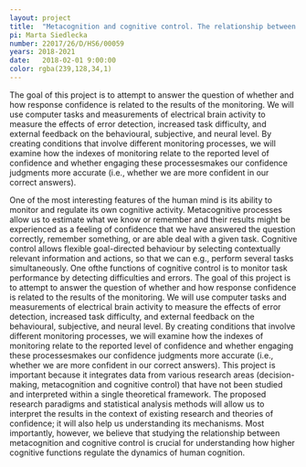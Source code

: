 ```yaml
---
layout: project
title:  "Metacognition and cognitive control. The relationship between confidence judgements and performance monitoring."
pi: Marta Siedlecka
number: 22017/26/D/HS6/00059
years: 2018-2021
date:   2018-02-01 9:00:00
color: rgba(239,128,34,1)
---
```


The goal of this project is to attempt to answer the question of whether and how response confidence is related to the results of the monitoring. We will use computer tasks and measurements of electrical brain activity to measure the effects of error detection, increased task difficulty, and external feedback on the behavioural, subjective, and neural level. By creating conditions that involve different monitoring processes, we will examine how the indexes of monitoring relate to the reported level of confidence and whether engaging these processesmakes our confidence judgments more accurate (i.e., whether we are more confident in our correct answers).

One of the most interesting features of the human mind is its ability to monitor and regulate its own cognitive activity. Metacognitive processes allow us to estimate what we know or remember and their results might be experienced as a feeling of confidence that we have answered the question correctly, remember something, or are able deal with a given task. Cognitive control allows flexible goal-directed behaviour by selecting contextually relevant information and actions, so that we can e.g., perform several tasks simultaneously. One ofthe functions of cognitive control is to monitor task performance by detecting difficulties and errors.
The goal of this project is to attempt to answer the question of whether and how response confidence is related to the results of the monitoring. We will use computer tasks and measurements of electrical brain activity to measure the effects of error detection, increased task difficulty, and external feedback on the behavioural, subjective, and neural level. By creating conditions that involve different monitoring processes, we will examine how the indexes of monitoring relate to the reported level of confidence and whether engaging these processesmakes our confidence judgments more accurate (i.e., whether we are more confident in our correct answers).
This project is important because it integrates data from various research areas (decision-making, metacognition and cognitive control) that have not been studied and interpreted within a single theoretical framework. The proposed research paradigms and statistical analysis methods will allow us to interpret the results in the context of existing research and theories of confidence; it will also help us understanding its mechanisms. Most importantly, however, we believe that studying the relationship between metacognition and cognitive control is crucial for understanding how higher cognitive functions regulate the dynamics of human cognition.
